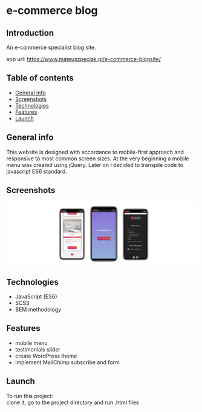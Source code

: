 # e-commerce blog

## Introduction 

An e-commerce specialist blog site.

app url: https://www.mateuszpeciak.pl/e-commerce-blogsite/

## Table of contents
* [General info](#general-info)
* [Screenshots](#screenshots)
* [Technologies](#technologies)
* [Features](#features)
* [Launch](#launch)

## General info
This website is designed with accordance to mobile-first approach and responsive to most common screen sizes.
At the very beginning a mobile menu was created using jQuery. Later on I decided to transpile code to javascript ES6 standard.

## Screenshots
![mockup e-commerce blog](/mockup/mockup.png)

## Technologies
* JavaScript (ES6)
* SCSS
* BEM methodology

## Features
* mobile menu
* testimonials slider
* create WordPress theme
* implement MailChimp subscribe and form 

## Launch
To run this project:  
clone it, go to the project directory and run .html files
